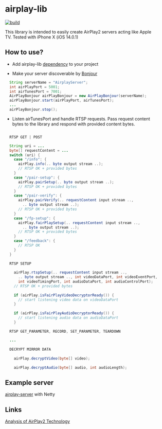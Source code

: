 # airplay-lib

[![build](https://github.com/freenesis/airplay-lib/actions/workflows/build.yaml/badge.svg)](https://github.com/freenesis/airplay-lib/actions/workflows/build.yaml)


This library is intended to easily create AirPlay2 servers acting like Apple TV. Tested with iPhone X (iOS 14.0.1)

## How to use?

* Add airplay-lib [dependency](https://github.com/freenesis/airplay-lib/packages/1990857) to your project

* Make your server discoverable by [Bonjour](https://ru.wikipedia.org/wiki/Bonjour)

```java
  String serverName = "AirplayServer";
  int airPlayPort = 5001;
  int airTunesPort = 7001;
  AirPlayBonjour airPlayBonjour = new AirPlayBonjour(serverName);
  airPlayBonjour.start(airPlayPort, airTunesPort);
  ...
  airPlayBonjour.stop();
```

* Listen airTunesPort and handle RTSP requests. Pass request content bytes to the library and respond with provided content bytes.

```java

  RTSP GET | POST

  String uri = ...
  byte[] requestContent = ...
  switch (uri) {
    case "/info": {
      airPlay.info(.. byte output stream ..);
      // RTSP OK + provided bytes 
    }
    case "/pair-setup": {
      airPlay.pairSetup(.. byte output stream ..);
      // RTSP OK + provided bytes 
    }
    case "/pair-verify": {
      airPlay.pairVerify(.. requestContent input stream ..,
        .. byte output stream ..);
      // RTSP OK + provided bytes 
    }
    case "/fp-setup": {
      airPlay.fairPlaySetup(.. requestContent input stream ..,
        .. byte output stream ..);
      // RTSP OK + provided bytes
    }
    case "/feedback": {
      // RTSP OK
    }
  }
  
  RTSP SETUP
  
    airPlay.rtspSetup(.. requestContent input stream ..,
      .. byte output stream .., int videoDataPort, int videoEventPort,
      int videoTimingPort, int audioDataPort, int audioControlPort); 
    // RTSP OK + provided bytes
      
    if (airPlay.isFairPlayVideoDecryptorReady()) {
      // start listening video data on videoDataPort 
    }
    
    if (airPlay.isFairPlayAudioDecryptorReady()) {
      // start listening audio data on audioDataPort 
    }
  
  RTSP GET_PARAMETER, RECORD, SET_PARAMETER, TEARDOWN
  
  ...
  
  DECRYPT MIRROR DATA
    
    airPlay.decryptVideo(byte[] video);
    
    airPlay.decryptAudio(byte[] audio, int audioLength);
```

## Example server

[airplay-server](https://github.com/freenesis/airplay-server) with Netty


## Links

[Analysis of AirPlay2 Technology](http://www.programmersought.com/article/2084789418/)
